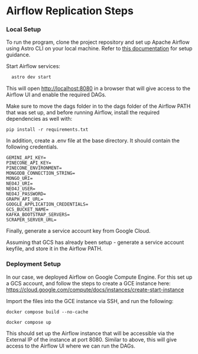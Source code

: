 # Airflow Replication Steps

### Local Setup

To run the program, clone the project repository and set up Apache Airflow using Astro CLI on your local machine.
Refer to [this documentation](https://www.astronomer.io/docs/astro/cli/install-cli/)  for setup guidance. 
  
Start Airflow services:
```bash
  astro dev start
  ```

This will open [http://localhost:8080](http://localhost:8080) in a browser that will give access to the Airflow UI and enable the required DAGs.

Make sure to move the dags folder in to the dags folder of the Airflow PATH that was set up, and before running Airflow, install the required dependencies as well with:

```
pip install -r requirements.txt
```

In addition, create a .env file at the base directory. It should contain the following credentials.

```
GEMINI_API_KEY=
PINECONE_API_KEY=
PINECONE_ENVIRONMENT=
MONGODB_CONNECTION_STRING=
MONGO_URI=
NEO4J_URI=
NEO4J_USER=
NEO4J_PASSWORD=
GRAPH_API_URL=
GOOGLE_APPLICATION_CREDENTIALS=
GCS_BUCKET_NAME=
KAFKA_BOOTSTRAP_SERVERS=
SCRAPER_SERVER_URL=

```

Finally, generate a service account key from Google Cloud.

Assuming that GCS has already been setup - generate a service account keyfile, and store it in the Airflow PATH.


### Deployment Setup

In our case, we deployed Airflow on Google Compute Engine. For this set up a GCS account, and follow the steps to create a GCE instance here: https://cloud.google.com/compute/docs/instances/create-start-instance

Import the files into the GCE instance via SSH, and run the following:

```
docker compose build --no-cache

docker compose up
```

This should set up the Airflow instance that will be accessible via the External IP of the instance at port 8080. Similar to above, this will give access to the Airflow UI where we can run the DAGs.

